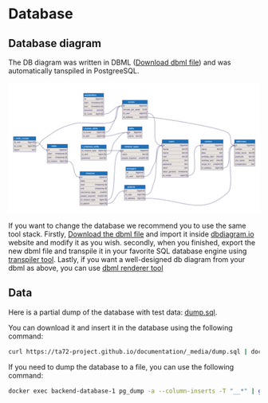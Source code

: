 # Database

## Database diagram

The DB diagram was written in DBML ([Download dbml file](_media/db.dbml ':ignore')) and was automatically tanspiled in PostgreeSQL.

![scheme](../_media/db.svg)

If you want to change the database we recommend you to use the same tool stack. Firstly, [Download the dbml file](_media/db.dbml ':ignore') and import it inside [dbdiagram.io](https://dbdiagram.io/) website and modify it as you wish. secondly, when you finished, export the new dbml file and transpile it in your favorite SQL database engine using [transpiler tool](https://dbml.dbdiagram.io/cli/#installation). Lastly, if you want a well-designed db diagram from your dbml as above, you can use [dbml renderer tool](https://github.com/softwaretechnik-berlin/dbml-renderer)

## Data

Here is a partial dump of the database with test data: [dump.sql](_media/dump.sql ':ignore').

You can download it and insert it in the database using the following command:

```sh
curl https://ta72-project.github.io/documentation/_media/dump.sql | docker exec -i backend-database-1 psql -f -
```

If you need to dump the database to a file, you can use the following command:

```sh
docker exec backend-database-1 pg_dump -a --column-inserts -T "__*" | grep -F INSERT > dump.sql
```
